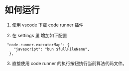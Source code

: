 # 如何运行

1. 使用 vscode 下载 code runner 插件

2. 在 settings 里 增加如下配置 

```shell
 "code-runner.executorMap": {
    "javascript": "bun $fullFileName",
  },
```

3. 直接使用 code runner 的执行按钮执行当前算法代码文件。